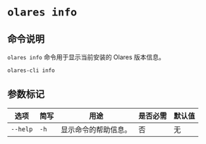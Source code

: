 # `olares info`

## 命令说明
`olares info` 命令用于显示当前安装的 Olares 版本信息。

```bash
olares-cli info
```

## 参数标记

| 选项     | 简写   | 用途             | 是否必需 | 默认值 |
|----------|------|------------------|----------|--------|
| `--help` | `-h` | 显示命令的帮助信息。 | 否       | 无     |